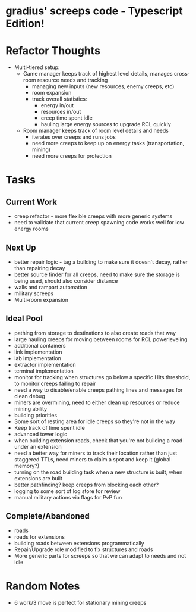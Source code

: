 # gradius' screeps code - Typescript Edition!

# Refactor Thoughts
* Multi-tiered setup:
    * Game manager keeps track of highest level details, manages cross-room resource needs and tracking
        * managing new inputs (new resources, enemy creeps, etc)
        * room expansion
        * track overall statistics:
            * energy in/out
            * resources in/out
            * creep time spent idle
            * hauling large energy sources to upgrade RCL quickly
    * Room manager keeps track of room level details and needs
        * iterates over creeps and runs jobs
        * need more creeps to keep up on energy tasks (transportation, mining)
        * need more creeps for protection

# Tasks
## Current Work
* creep refactor - more flexible creeps with more generic systems
* need to validate that current creep spawning code works well for low energy rooms

## Next Up
* better repair logic - tag a building to make sure it doesn't decay, rather than repairing decay
* better source finder for all creeps, need to make sure the storage is being used, should also consider distance
* walls and rampart automation
* military screeps
* Multi-room expansion

## Ideal Pool
* pathing from storage to destinations to also create roads that way
* large hauling creeps for moving between rooms for RCL powerleveling
* additional containers
* link implementation
* lab implementation
* extractor implementation
* terminal implementation
* monitor for tracking when structures go below a specific Hits threshold, to monitor creeps failing to repair
* need a way to disable/enable creeps pathing lines and messages for clean debug
* miners are overmining, need to either clean up resources or reduce mining ability
* building priorities
* Some sort of resting area for idle creeps so they're not in the way
* Keep track of time spent idle
* advanced tower logic
* when building extension roads, check that you're not building a road under an extension
* need a better way for miners to track their location rather than just staggered TTLs, need miners to claim a spot and keep it (global memory?)
* turning on the road building task when a new structure is built, when extensions are built
* better pathfinding? keep creeps from blocking each other?
* logging to some sort of log store for review
* manual military actions via flags for PvP fun

## Complete/Abandoned
* roads
* roads for extensions
* building roads between extensions programmatically
* Repair/Upgrade role modified to fix structures and roads
* More generic parts for screeps so that we can adapt to needs and not idle

# Random Notes
* 6 work/3 move is perfect for stationary mining creeps

